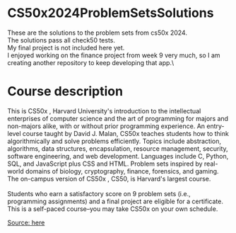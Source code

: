 # CS50x2024ProblemSetsSolutions
These are the solutions to the problem sets from cs50x 2024.\
The solutions pass all check50 tests.\
My final project is not included here yet.\
I enjoyed working on the finance project from week 9 very much, so I am creating another repository to keep developing that app.\

# Course description
This is CS50x , Harvard University's introduction to the intellectual enterprises of computer science and the art of programming for majors and non-majors alike, with or without prior programming experience. An entry-level course taught by David J. Malan, CS50x teaches students how to think algorithmically and solve problems efficiently. Topics include abstraction, algorithms, data structures, encapsulation, resource management, security, software engineering, and web development. Languages include C, Python, SQL, and JavaScript plus CSS and HTML. Problem sets inspired by real-world domains of biology, cryptography, finance, forensics, and gaming. The on-campus version of CS50x , CS50, is Harvard's largest course.\
\
Students who earn a satisfactory score on 9 problem sets (i.e., programming assignments) and a final project are eligible for a certificate. This is a self-paced course–you may take CS50x on your own schedule.

[Source: here](https://pll.harvard.edu/course/cs50-introduction-computer-science#:~:text=An%20entry%2Dlevel%20course%20taught,software%20engineering%2C%20and%20web%20development.)
